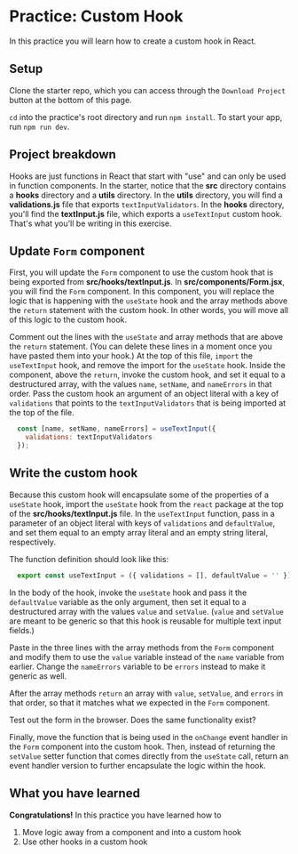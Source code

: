 # Practice: Custom Hook

In this practice you will learn how to create a custom hook in React.

## Setup

Clone the starter repo, which you can access through the `Download Project`
button at the bottom of this page.

`cd` into the practice's root directory and run `npm install`. To start your
app, run `npm run dev`.

## Project breakdown

Hooks are just functions in React that start with "use" and can only be used in
function components. In the starter, notice that the __src__ directory
contains a __hooks__ directory and a __utils__ directory. In the __utils__
directory, you will find a __validations.js__ file that exports
`textInputValidators`. In the __hooks__ directory, you'll find the
__textInput.js__ file, which exports a `useTextInput` custom hook. That's what
you'll be writing in this exercise.

## Update `Form` component

First, you will update the `Form` component to use the custom hook that is being
exported from __src/hooks/textInput.js__. In __src/components/Form.jsx__, you
will find the `Form` component. In this component, you will replace the logic
that is happening with the `useState` hook and the array methods above the
`return` statement with the custom hook. In other words, you will move all of
this logic to the custom hook.

Comment out the lines with the `useState` and array methods that are above the
`return` statement. (You can delete these lines in a moment once you have pasted
them into your hook.) At the top of this file, `import` the `useTextInput` hook,
and remove the import for the `useState` hook. Inside the component, above the
`return`, invoke the custom hook, and set it equal to a destructured array, with
the values `name`, `setName`, and `nameErrors` in that order. Pass the custom
hook an argument of an object literal with a key of `validations` that points to
the `textInputValidators` that is being imported at the top of the file.

```js
  const [name, setName, nameErrors] = useTextInput({
    validations: textInputValidators
  });
```

## Write the custom hook

Because this custom hook will encapsulate some of the properties of a `useState`
hook, import the `useState` hook from the `react` package at the top of the
__src/hooks/textInput.js__ file. In the `useTextInput` function, pass in a
parameter of an object literal with keys of `validations` and `defaultValue`,
and set them equal to an empty array literal and an empty string literal,
respectively.

The function definition should look like this:

```js
  export const useTextInput = ({ validations = [], defaultValue = '' }) => {};
```

In the body of the hook, invoke the `useState` hook and pass it the
`defaultValue` variable as the only argument, then set it equal to a
destructured array with the values `value` and `setValue`. (`value` and
`setValue` are meant to be generic so that this hook is reusable for multiple
text input fields.)

Paste in the three lines with the array methods from the `Form` component and
modify them to use the `value` variable instead of the `name` variable from
earlier. Change the `nameErrors` variable to be `errors` instead to make it
generic as well.

After the array methods `return` an array with `value`, `setValue`, and `errors`
in that order, so that it matches what we expected in the `Form` component.

Test out the form in the browser. Does the same functionality exist?

Finally, move the function that is being used in the `onChange` event handler in
the `Form` component into the custom hook. Then, instead of returning the
`setValue` setter function that comes directly from the `useState` call, return
an event handler version to further encapsulate the logic within the hook.

## What you have learned

**Congratulations!** In this practice you have learned how to

1. Move logic away from a component and into a custom hook
2. Use other hooks in a custom hook

